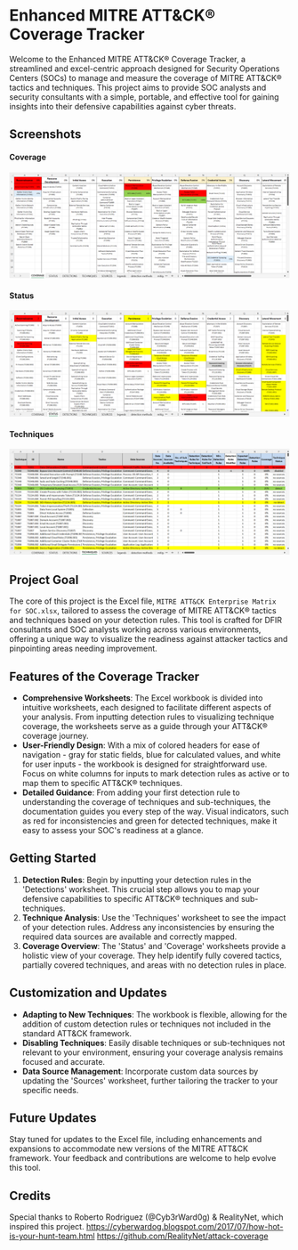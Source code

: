 
# Enhanced MITRE ATT&CK® Coverage Tracker

Welcome to the Enhanced MITRE ATT&CK® Coverage Tracker, a streamlined and excel-centric approach designed for Security Operations Centers (SOCs) to manage and measure the coverage of MITRE ATT&CK® tactics and techniques. This project aims to provide SOC analysts and security consultants with a simple, portable, and effective tool for gaining insights into their defensive capabilities against cyber threats.

## Screenshots
#### Coverage
![Coverage](images/Coverage.png)
#### Status
![Status](images/Status.png)
#### Techniques
![Techniques](images/Techniques.png)

## Project Goal

The core of this project is the Excel file, `MITRE ATT&CK Enterprise Matrix for SOC.xlsx`, tailored to assess the coverage of MITRE ATT&CK® tactics and techniques based on your detection rules. This tool is crafted for DFIR consultants and SOC analysts working across various environments, offering a unique way to visualize the readiness against attacker tactics and pinpointing areas needing improvement.

## Features of the Coverage Tracker

- **Comprehensive Worksheets**: The Excel workbook is divided into intuitive worksheets, each designed to facilitate different aspects of your analysis. From inputting detection rules to visualizing technique coverage, the worksheets serve as a guide through your ATT&CK® coverage journey.
- **User-Friendly Design**: With a mix of colored headers for ease of navigation - gray for static fields, blue for calculated values, and white for user inputs - the workbook is designed for straightforward use. Focus on white columns for inputs to mark detection rules as active or to map them to specific ATT&CK® techniques.
- **Detailed Guidance**: From adding your first detection rule to understanding the coverage of techniques and sub-techniques, the documentation guides you every step of the way. Visual indicators, such as red for inconsistencies and green for detected techniques, make it easy to assess your SOC's readiness at a glance.

## Getting Started

1. **Detection Rules**: Begin by inputting your detection rules in the 'Detections' worksheet. This crucial step allows you to map your defensive capabilities to specific ATT&CK® techniques and sub-techniques.
2. **Technique Analysis**: Use the 'Techniques' worksheet to see the impact of your detection rules. Address any inconsistencies by ensuring the required data sources are available and correctly mapped.
3. **Coverage Overview**: The 'Status' and 'Coverage' worksheets provide a holistic view of your coverage. They help identify fully covered tactics, partially covered techniques, and areas with no detection rules in place.

## Customization and Updates

- **Adapting to New Techniques**: The workbook is flexible, allowing for the addition of custom detection rules or techniques not included in the standard ATT&CK framework.
- **Disabling Techniques**: Easily disable techniques or sub-techniques not relevant to your environment, ensuring your coverage analysis remains focused and accurate.
- **Data Source Management**: Incorporate custom data sources by updating the 'Sources' worksheet, further tailoring the tracker to your specific needs.

## Future Updates

Stay tuned for updates to the Excel file, including enhancements and expansions to accommodate new versions of the MITRE ATT&CK framework. Your feedback and contributions are welcome to help evolve this tool.

## Credits

Special thanks to Roberto Rodriguez (@Cyb3rWard0g) & RealityNet, which inspired this project.
https://cyberwardog.blogspot.com/2017/07/how-hot-is-your-hunt-team.html
https://github.com/RealityNet/attack-coverage
